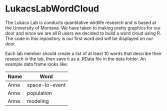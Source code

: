 # LukacsLabWordCloud

The Lukacs Lab is conducts quantitative wildlife research and is based at the University of Montana.  We have taken to making pretty graphics for our door and since we are all R users we decided to build a word cloud using R.  The code in this repository is our first word and will be displayed on our door.

Each lab member should create a list of at least 10 words that describe their research in the lab, then save it as a .RData file in the data folder. An example data frame looks like: 

Name | Word 
--- | ---
Anna | space-to-event
Anna | population 
Anna | modeling 